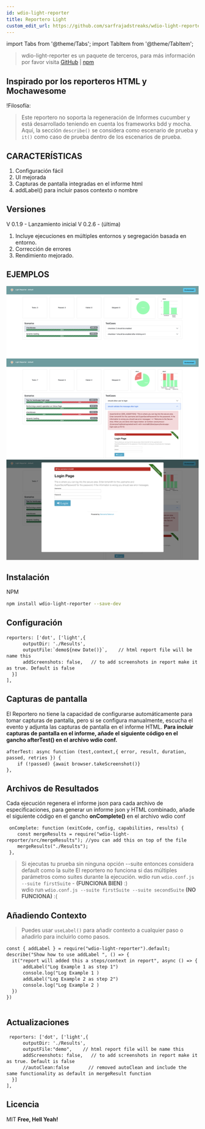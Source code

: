 ```yaml
---
id: wdio-light-reporter
title: Reportero Light
custom_edit_url: https://github.com/sarfrajadstreaks/wdio-light-reporter/edit/main/README.md
---
```


import Tabs from '@theme/Tabs';
import TabItem from '@theme/TabItem';

> wdio-light-reporter es un paquete de terceros, para más información por favor visita [GitHub](https://github.com/sarfrajadstreaks/wdio-light-reporter) | [npm](https://www.npmjs.com/package/wdio-light-reporter)

## Inspirado por los reporteros HTML y Mochawesome

!Filosofía:

> Este reportero no soporta la regeneración de Informes cucumber y está desarrollado teniendo en cuenta los frameworks bdd y mocha.
> Aquí, la sección `describe()` se considera como escenario de prueba y `it()` como caso de prueba dentro de los escenarios de prueba.

## CARACTERÍSTICAS

1. Configuración fácil
2. UI mejorada
3. Capturas de pantalla integradas en el informe html
4. addLabel() para incluir pasos contexto o nombre


## Versiones
V 0.1.9 - Lanzamiento inicial
V 0.2.6 - (última)
  1. Incluye ejecuciones en múltiples entornos y segregación basada en entorno.
  2. Corrección de errores
  3. Rendimiento mejorado.


## EJEMPLOS

![Example](https://github.com/sarfrajadstreaks/wdio-light-reporter/blob/main/./ReadME/example_1.png)
![Example](https://github.com/sarfrajadstreaks/wdio-light-reporter/blob/main/./ReadME/example_2.png)
![Example](https://github.com/sarfrajadstreaks/wdio-light-reporter/blob/main/./ReadME/example_3.png)

## Instalación

NPM

```sh
npm install wdio-light-reporter --save-dev
```

## Configuración

```
reporters: ['dot', ['light',{
      outputDir: './Results',
      outputFile:`demo${new Date()}`,    // html report file will be name this 
      addScreenshots: false,   // to add screenshots in report make it as true. Default is false
  }]
],
```

## Capturas de pantalla

El Reportero no tiene la capacidad de configurarse automáticamente para tomar capturas de pantalla, pero si se configura manualmente, escucha el evento y adjunta las capturas de pantalla en el informe HTML.
**Para incluir capturas de pantalla en el informe, añade el siguiente código en el gancho afterTest() en el archivo wdio conf.**

```
afterTest: async function (test,context,{ error, result, duration, passed, retries }) {
    if (!passed) {await browser.takeScreenshot()}
},
```

## Archivos de Resultados

Cada ejecución regenera el informe json para cada archivo de especificaciones, para generar un informe json y HTML combinado, añade el siguiente código en el gancho **onComplete()** en el archivo wdio conf

```
 onComplete: function (exitCode, config, capabilities, results) {
    const mergeResults = require("wdio-light-reporter/src/mergeResults"); //you can add this on top of the file
    mergeResults("./Results");
 },
```

> Si ejecutas tu prueba sin ninguna opción --suite entonces considera default como la suite
> El reportero no funciona si das múltiples parámetros como suites durante la ejecución.
> wdio run `wdio.conf.js --suite firstSuite` - **(FUNCIONA BIEN)** :)  
>  wdio run `wdio.conf.js --suite firstSuite --suite secondSuite` **(NO FUNCIONA)** :(

## Añadiendo Contexto

> Puedes usar `useLabel()` para añadir contexto a cualquier paso o añadirlo para incluirlo como pasos.

```
const { addLabel } = require("wdio-light-reporter").default;
describe("Show how to use addLabel ", () => {
  it("report will added this a steps/context in report", async () => {
      addLabel("Log Example 1 as step 1")
      console.log("Log Example 1 )
      addLabel("Log Example 2 as step 2")
      console.log("Log Example 2 )
  })
})


```
## Actualizaciones
```
 reporters: ['dot', ['light',{
      outputDir: './Results',
      outputFile:"demo",    // html report file will be name this 
      addScreenshots: false,   // to add screenshots in report make it as true. Default is false
      //autoClean:false       // removed autoClean and include the same functionality as default in mergeResult function
  }]
],
```
## Licencia

MIT
**Free, Hell Yeah!**